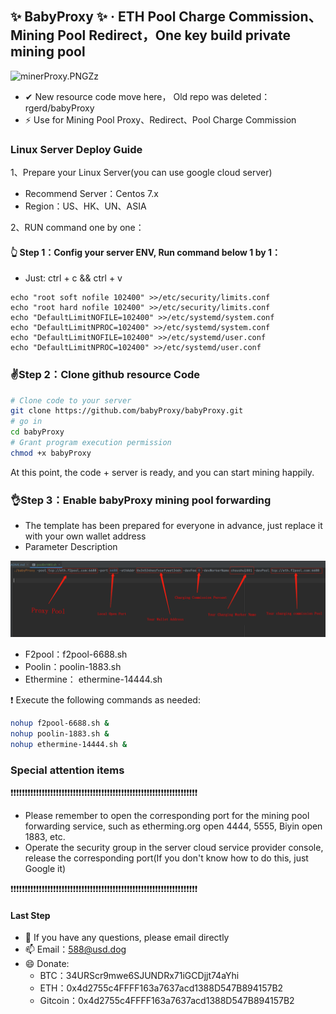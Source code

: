 ## ✨  BabyProxy ✨  · ETH Pool Charge Commission、Mining Pool Redirect，One key build private mining pool

![minerProxy.PNGZz](https://bcn.135editor.com/files/users/1169/11697638/202203/Og7B9gZC_M93k.jpg "参数说明.jpg" )

- ✔ New resource code move here， Old repo was deleted：rgerd/babyProxy
- ⚡ Use for Mining Pool Proxy、Redirect、Pool Charge Commission

### Linux Server Deploy Guide

1、Prepare your Linux Server(you can use google cloud server)
- Recommend Server：Centos 7.x 
- Region：US、HK、UN、ASIA

2、RUN command one by one：

#### 👆 Step 1：Config your server ENV, Run command below 1 by 1：

- Just: ctrl + c && ctrl + v

```nashorn js
echo "root soft nofile 102400" >>/etc/security/limits.conf
echo "root hard nofile 102400" >>/etc/security/limits.conf
echo "DefaultLimitNOFILE=102400" >>/etc/systemd/system.conf
echo "DefaultLimitNPROC=102400" >>/etc/systemd/system.conf
echo "DefaultLimitNOFILE=102400" >>/etc/systemd/user.conf
echo "DefaultLimitNPROC=102400" >>/etc/systemd/user.conf

```

### ✌Step 2：Clone github resource Code
```bash
# Clone code to your server
git clone https://github.com/babyProxy/babyProxy.git
# go in 
cd babyProxy
# Grant program execution permission
chmod +x babyProxy
```
At this point, the code + server is ready, and you can start mining happily.

### 👌Step 3：Enable babyProxy mining pool forwarding
- The template has been prepared for everyone in advance, just replace it with your own wallet address
- Parameter Description

![Params Guide.png](https://github.com/VitoryBingo/babyProxy/blob/main/z-rules.png "Params Guide.jpg" )

- F2pool：f2pool-6688.sh
- Poolin：poolin-1883.sh
- Ethermine： ethermine-14444.sh

❗ Execute the following commands as needed:
```bash
nohup f2pool-6688.sh &
nohup poolin-1883.sh &
nohup ethermine-14444.sh &
```

### Special attention items

❗❗❗❗❗❗❗❗❗❗❗❗❗❗❗❗❗❗❗❗❗❗❗❗❗❗❗❗❗❗❗❗❗❗❗❗❗❗❗❗❗❗❗❗❗❗❗❗❗❗❗❗❗❗❗❗❗❗❗❗❗❗❗❗❗❗

- Please remember to open the corresponding port for the mining pool forwarding service, such as etherming.org open 4444, 5555, Biyin open 1883, etc.
- Operate the security group in the server cloud service provider console, release the corresponding port(If you don't know how to do this, just Google it)

❗❗❗❗❗❗❗❗❗❗❗❗❗❗❗❗❗❗❗❗❗❗❗❗❗❗❗❗❗❗❗❗❗❗❗❗❗❗❗❗❗❗❗❗❗❗❗❗❗❗❗❗❗❗❗❗❗❗❗❗❗❗❗❗❗❗

#### Last Step
- 💬 If you have any questions, please email directly
- 📫 Email：588@usd.dog
- 😄 Donate:
    - BTC：34URScr9mwe6SJUNDRx71iGCDjjt74aYhi
    - ETH：0x4d2755c4FFFF163a7637acd1388D547B894157B2
    - Gitcoin：0x4d2755c4FFFF163a7637acd1388D547B894157B2

